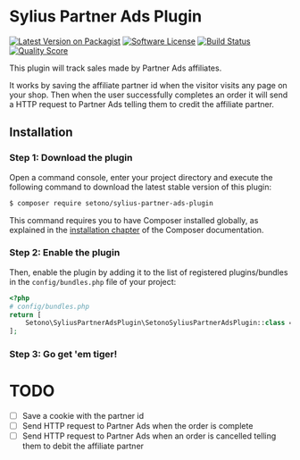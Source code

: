 # Sylius Partner Ads Plugin

[![Latest Version on Packagist][ico-version]][link-packagist]
[![Software License][ico-license]](LICENSE)
[![Build Status][ico-travis]][link-travis]
[![Quality Score][ico-code-quality]][link-code-quality]

This plugin will track sales made by Partner Ads affiliates.

It works by saving the affiliate partner id when the visitor visits any page on your shop. Then when the user successfully completes an order it will send a HTTP request to Partner Ads telling them to credit the affiliate partner.

## Installation

### Step 1: Download the plugin

Open a command console, enter your project directory and execute the following command to download the latest stable version of this plugin:

```bash
$ composer require setono/sylius-partner-ads-plugin
```

This command requires you to have Composer installed globally, as explained in the [installation chapter](https://getcomposer.org/doc/00-intro.md) of the Composer documentation.

### Step 2: Enable the plugin

Then, enable the plugin by adding it to the list of registered plugins/bundles
in the `config/bundles.php` file of your project:

```php
<?php
# config/bundles.php
return [
    Setono\SyliusPartnerAdsPlugin\SetonoSyliusPartnerAdsPlugin::class => ['all' => true],
];
```

### Step 3: Go get 'em tiger!

# TODO
- [ ] Save a cookie with the partner id
- [ ] Send HTTP request to Partner Ads when the order is complete
- [ ] Send HTTP request to Partner Ads when an order is cancelled telling them to debit the affiliate partner

[ico-version]: https://img.shields.io/packagist/v/setono/sylius-partner-ads-plugin.svg?style=flat-square
[ico-license]: https://img.shields.io/badge/license-MIT-brightgreen.svg?style=flat-square
[ico-travis]: https://travis-ci.com/Setono/SyliusPartnerAdsPlugin.svg?branch=master
[ico-code-quality]: https://img.shields.io/scrutinizer/g/Setono/SyliusPartnerAdsPlugin.svg?style=flat-square

[link-packagist]: https://packagist.org/packages/setono/sylius-partner-ads-plugin
[link-travis]: https://travis-ci.com/Setono/SyliusPartnerAdsPlugin
[link-code-quality]: https://scrutinizer-ci.com/g/Setono/SyliusPartnerAdsPlugin
